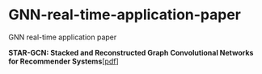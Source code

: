 # GNN-real-time-application-paper
GNN real-time application paper

**STAR-GCN: Stacked and Reconstructed Graph Convolutional Networks for Recommender Systems**[[pdf](https://arxiv.org/pdf/1905.13129.pdf)]



